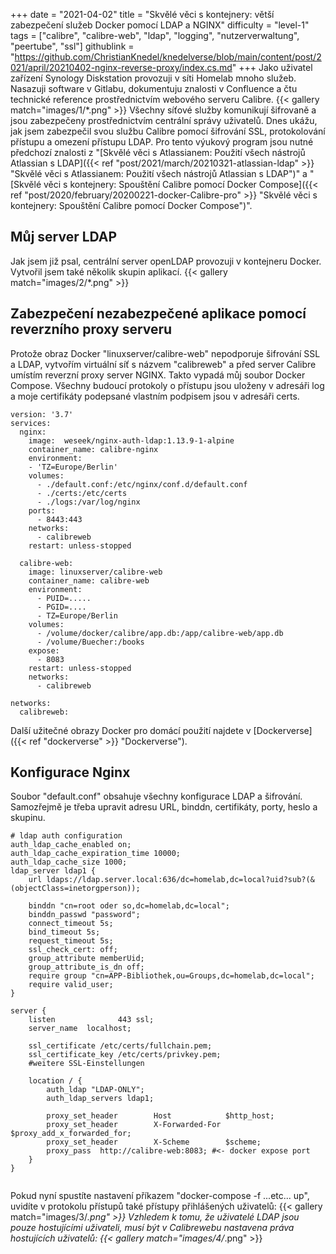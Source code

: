 +++
date = "2021-04-02"
title = "Skvělé věci s kontejnery: větší zabezpečení služeb Docker pomocí LDAP a NGINX"
difficulty = "level-1"
tags = ["calibre", "calibre-web", "ldap", "logging", "nutzerverwaltung", "peertube", "ssl"]
githublink = "https://github.com/ChristianKnedel/knedelverse/blob/main/content/post/2021/april/20210402-nginx-reverse-proxy/index.cs.md"
+++
Jako uživatel zařízení Synology Diskstation provozuji v síti Homelab mnoho služeb. Nasazuji software v Gitlabu, dokumentuju znalosti v Confluence a čtu technické reference prostřednictvím webového serveru Calibre.
{{< gallery match="images/1/*.png" >}}
Všechny síťové služby komunikují šifrovaně a jsou zabezpečeny prostřednictvím centrální správy uživatelů. Dnes ukážu, jak jsem zabezpečil svou službu Calibre pomocí šifrování SSL, protokolování přístupu a omezení přístupu LDAP. Pro tento výukový program jsou nutné předchozí znalosti z "[Skvělé věci s Atlassianem: Použití všech nástrojů Atlassian s LDAP]({{< ref "post/2021/march/20210321-atlassian-ldap" >}} "Skvělé věci s Atlassianem: Použití všech nástrojů Atlassian s LDAP")" a "[Skvělé věci s kontejnery: Spouštění Calibre pomocí Docker Compose]({{< ref "post/2020/february/20200221-docker-Calibre-pro" >}} "Skvělé věci s kontejnery: Spouštění Calibre pomocí Docker Compose")".
## Můj server LDAP
Jak jsem již psal, centrální server openLDAP provozuji v kontejneru Docker. Vytvořil jsem také několik skupin aplikací.
{{< gallery match="images/2/*.png" >}}

## Zabezpečení nezabezpečené aplikace pomocí reverzního proxy serveru
Protože obraz Docker "linuxserver/calibre-web" nepodporuje šifrování SSL a LDAP, vytvořím virtuální síť s názvem "calibreweb" a před server Calibre umístím reverzní proxy server NGINX. Takto vypadá můj soubor Docker Compose. Všechny budoucí protokoly o přístupu jsou uloženy v adresáři log a moje certifikáty podepsané vlastním podpisem jsou v adresáři certs.
```
version: '3.7'
services:
  nginx: 
    image:  weseek/nginx-auth-ldap:1.13.9-1-alpine
    container_name: calibre-nginx
    environment:
    - 'TZ=Europe/Berlin'
    volumes:
      - ./default.conf:/etc/nginx/conf.d/default.conf
      - ./certs:/etc/certs
      - ./logs:/var/log/nginx
    ports:
      - 8443:443
    networks:
      - calibreweb
    restart: unless-stopped

  calibre-web:
    image: linuxserver/calibre-web
    container_name: calibre-web
    environment:
      - PUID=.....
      - PGID=....
      - TZ=Europe/Berlin
    volumes:
      - /volume/docker/calibre/app.db:/app/calibre-web/app.db
      - /volume/Buecher:/books
    expose:
      - 8083
    restart: unless-stopped
    networks:
      - calibreweb

networks:
  calibreweb:

```
Další užitečné obrazy Docker pro domácí použití najdete v [Dockerverse]({{< ref "dockerverse" >}} "Dockerverse").
## Konfigurace Nginx
Soubor "default.conf" obsahuje všechny konfigurace LDAP a šifrování. Samozřejmě je třeba upravit adresu URL, binddn, certifikáty, porty, heslo a skupinu.
```
# ldap auth configuration
auth_ldap_cache_enabled on;
auth_ldap_cache_expiration_time 10000;
auth_ldap_cache_size 1000;
ldap_server ldap1 {
    url ldaps://ldap.server.local:636/dc=homelab,dc=local?uid?sub?(&(objectClass=inetorgperson));

    binddn "cn=root oder so,dc=homelab,dc=local";
    binddn_passwd "password";
    connect_timeout 5s;
    bind_timeout 5s;
    request_timeout 5s;
    ssl_check_cert: off;
    group_attribute memberUid;
    group_attribute_is_dn off;
    require group "cn=APP-Bibliothek,ou=Groups,dc=homelab,dc=local";
    require valid_user;
}

server {
    listen              443 ssl;
    server_name  localhost;

    ssl_certificate /etc/certs/fullchain.pem;
    ssl_certificate_key /etc/certs/privkey.pem;
    #weitere SSL-Einstellungen

    location / {
        auth_ldap "LDAP-ONLY";
        auth_ldap_servers ldap1;

        proxy_set_header        Host            $http_host;
        proxy_set_header        X-Forwarded-For $proxy_add_x_forwarded_for;
        proxy_set_header        X-Scheme        $scheme;
        proxy_pass  http://calibre-web:8083; #<- docker expose port
    }
}


```
Pokud nyní spustíte nastavení příkazem "docker-compose -f ...etc... up", uvidíte v protokolu přístupů také přístupy přihlášených uživatelů:
{{< gallery match="images/3/*.png" >}}
Vzhledem k tomu, že uživatelé LDAP jsou pouze hostujícími uživateli, musí být v Calibrewebu nastavena práva hostujících uživatelů:
{{< gallery match="images/4/*.png" >}}
